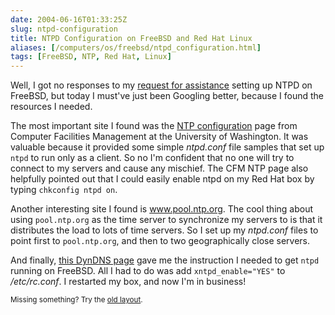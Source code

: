 ```yaml
--- 
date: 2004-06-16T01:33:25Z
slug: ntpd-configuration
title: NTPD Configuration on FreeBSD and Red Hat Linux
aliases: [/computers/os/freebsd/ntpd_configuration.html]
tags: [FreeBSD, NTP, Red Hat, Linux]
---
```


<p>Well, I got no responses to my <a href="/computers/os/freebsd/ntptd_help_requested.html" title="I ask for help with NTPD">request for assistance</a> setting up NTPD on FreeBSD, but today I must've just been Googling better, because I found the resources I needed.</p>

<p>The most important site I found was the <a href="http://cfm.gs.washington.edu/network/ntp/ntp/" title="NTP Configuration">NTP configuration</a> page from Computer Facilities Management at the University of Washington. It was valuable because it provided some simple <em>ntpd.conf</em> file samples that set up <code>ntpd</code> to run only as a client. So no I'm confident that no one will try to connect to my servers and cause any mischief. The CFM NTP page also helpfully pointed out that I could easily enable ntpd on my Red Hat box by typing <code>chkconfig ntpd on</code>.</p>

<p>Another interesting site I found is <a href="http://www.pool.ntp.org/" title="pool.ntp.org">www.pool.ntp.org</a>. The cool thing about using <code>pool.ntp.org</code> as the time server to synchronize my servers to is that it distributes the load to lots of time servers. So I set up my <em>ntpd.conf</em> files to point first to <code>pool.ntp.org</code>, and then to two geographically close servers.</p>

<p>And finally, <a href="http://freeunix.dyndns.org:8088/site2/howto/NTP3.shtml" title="Using NTP">this DynDNS page</a> gave me the instruction I needed to get <code>ntpd</code> running on FreeBSD. All I had to do was add <code>xntpd_enable=&quot;YES&quot;</code> to <em>/etc/rc.conf</em>. I restarted my box, and now I'm in business!</p>

<p class="past"><small>Missing something? Try the <a rel="nofollow" href="http://past.justatheory.com/computers/os/freebsd/ntpd_configuration.html">old layout</a>.</small></p>


